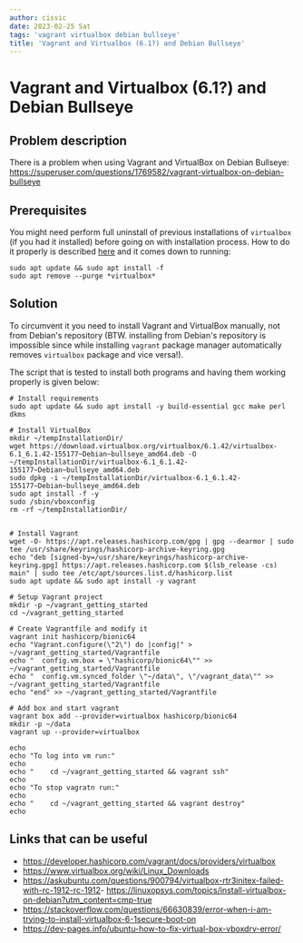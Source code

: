 ```yaml
---
author: cissic
date: 2023-02-25 Sat
tags: 'vagrant virtualbox debian bullseye'
title: 'Vagrant and Virtualbox (6.1?) and Debian Bullseye'
---
```



# Vagrant and Virtualbox (6.1?) and Debian Bullseye


## Problem description

There is a problem when using Vagrant and VirtualBox on Debian Bullseye:
<https://superuser.com/questions/1769582/vagrant-virtualbox-on-debian-bullseye>


## Prerequisites

You might need perform full uninstall of previous installations of `virtualbox`
(if you had it installed) before going on with installation process.
How to do it properly is described [here](https://askubuntu.com/a/957281) and it comes down to running:

    sudo apt update && sudo apt install -f
    sudo apt remove --purge *virtualbox*


## Solution

To circumvent it you need to install Vagrant and VirtualBox manually, not from
Debian's repository (BTW. installing from Debian's repository is impossible
since while installing `vagrant`
 package manager automatically removes `virtualbox` package and vice
versa!).

The script that is tested to install both programs and having them working
properly is given below:

    # Install requirements 
    sudo apt update && sudo apt install -y build-essential gcc make perl dkms
    
    # Install VirtualBox
    mkdir ~/tempInstallationDir/
    wget https://download.virtualbox.org/virtualbox/6.1.42/virtualbox-6.1_6.1.42-155177~Debian~bullseye_amd64.deb -O ~/tempInstallationDir/virtualbox-6.1_6.1.42-155177~Debian~bullseye_amd64.deb
    sudo dpkg -i ~/tempInstallationDir/virtualbox-6.1_6.1.42-155177~Debian~bullseye_amd64.deb
    sudo apt install -f -y
    sudo /sbin/vboxconfig
    rm -rf ~/tempInstallationDir/
    
    
    # Install Vagrant
    wget -O- https://apt.releases.hashicorp.com/gpg | gpg --dearmor | sudo tee /usr/share/keyrings/hashicorp-archive-keyring.gpg
    echo "deb [signed-by=/usr/share/keyrings/hashicorp-archive-keyring.gpg] https://apt.releases.hashicorp.com $(lsb_release -cs) main" | sudo tee /etc/apt/sources.list.d/hashicorp.list
    sudo apt update && sudo apt install -y vagrant
    
    # Setup Vagrant project
    mkdir -p ~/vagrant_getting_started
    cd ~/vagrant_getting_started
    
    # Create Vagrantfile and modify it
    vagrant init hashicorp/bionic64
    echo "Vagrant.configure(\"2\") do |config|" > ~/vagrant_getting_started/Vagrantfile
    echo "  config.vm.box = \"hashicorp/bionic64\"" >> ~/vagrant_getting_started/Vagrantfile
    echo "  config.vm.synced_folder \"~/data\", \"/vagrant_data\"" >> ~/vagrant_getting_started/Vagrantfile
    echo "end" >> ~/vagrant_getting_started/Vagrantfile
    
    # Add box and start vagrant 
    vagrant box add --provider=virtualbox hashicorp/bionic64
    mkdir -p ~/data
    vagrant up --provider=virtualbox
    
    echo 
    echo "To log into vm run:"
    echo
    echo "    cd ~/vagrant_getting_started && vagrant ssh"
    echo
    echo "To stop vagratn run:"
    echo
    echo "    cd ~/vagrant_getting_started && vagrant destroy"
    echo


## Links that can be useful

-   <https://developer.hashicorp.com/vagrant/docs/providers/virtualbox>
-   <https://www.virtualbox.org/wiki/Linux_Downloads>
-   <https://askubuntu.com/questions/900794/virtualbox-rtr3initex-failed-with-rc-1912-rc-1912>- <https://linuxopsys.com/topics/install-virtualbox-on-debian?utm_content=cmp-true>
-   <https://stackoverflow.com/questions/66630839/error-when-i-am-trying-to-install-virtualbox-6-1secure-boot-on>
-   <https://dev-pages.info/ubuntu-how-to-fix-virtual-box-vboxdrv-error/>

